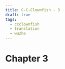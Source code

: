 ```yaml
---
title: C-C-Clownfish - 3
draft: true
tags:
  - ccclownfish
  - translation
  - wuzhe
---
```


# Chapter 3